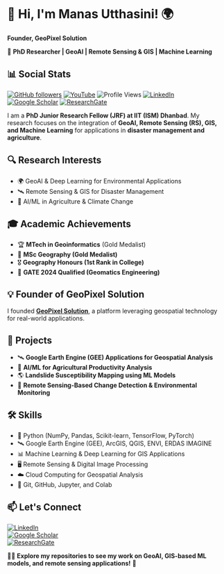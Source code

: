 # 👋 Hi, I'm Manas Utthasini! 🌍  
**Founder, GeoPixel Solution**  

🚀 **PhD Researcher | GeoAI | Remote Sensing & GIS | Machine Learning**
## 📊 Social Stats  
[![GitHub followers](https://img.shields.io/github/followers/manas-geo?style=social)](https://github.com/manas-geo?tab=followers)  [![YouTube](https://img.shields.io/badge/YouTube-Subscribe-red?logo=youtube)](https://www.youtube.com/@GeoPixelSolution)  ![Profile Views](https://komarev.com/ghpvc/?username=manas-geo&color=blue)  [![LinkedIn](https://img.shields.io/badge/LinkedIn-Connect-blue?logo=linkedin)](https://www.linkedin.com/in/manas-geo-rsgis/)  [![Google Scholar](https://img.shields.io/badge/Google%20Scholar-View-lightgrey?logo=googlescholar)](https://scholar.google.com/citations?user=sorA7ccAAAAJ&hl=en)  [![ResearchGate](https://img.shields.io/badge/ResearchGate-Profile-green?logo=researchgate)](https://www.researchgate.net/profile/Manas-Utthasini)  

I am a **PhD Junior Research Fellow (JRF) at IIT (ISM) Dhanbad**. My research focuses on the integration of **GeoAI, Remote Sensing (RS), GIS, and Machine Learning** for applications in **disaster management and agriculture**.  

## 🔍 Research Interests  
- 🌍 GeoAI & Deep Learning for Environmental Applications 
- 🛰 Remote Sensing & GIS for Disaster Management  
- 🌱 AI/ML in Agriculture & Climate Change  

## 🎓 Academic Achievements
- 🏆 **MTech in Geoinformatics** (Gold Medalist)  
- 🥇 **MSc Geography (Gold Medalist)**
- 🎖 **Geography Honours (1st Rank in College)**
- 🏅 **GATE 2024 Qualified (Geomatics Engineering)**  

## 💡 Founder of GeoPixel Solution  
I founded **[GeoPixel Solution](https://sites.google.com/view/geopixelsolution/home?authuser=0)**, a platform leveraging geospatial technology for real-world applications.

## 🚀 Projects  
- 🛰 **Google Earth Engine (GEE) Applications for Geospatial Analysis**
- 🌾 **AI/ML for Agricultural Productivity Analysis** 
- 🌎 **Landslide Susceptibility Mapping using ML Models**  
- 📡 **Remote Sensing-Based Change Detection & Environmental Monitoring**  

## 🛠 Skills  
- 🐍 Python (NumPy, Pandas, Scikit-learn, TensorFlow, PyTorch)  
- 🛰 Google Earth Engine (GEE), ArcGIS, QGIS, ENVI, ERDAS IMAGINE  
- 📊 Machine Learning & Deep Learning for GIS Applications  
- 🖥️ Remote Sensing & Digital Image Processing  
- ☁️ Cloud Computing for Geospatial Analysis  
- 🔧 Git, GitHub, Jupyter, and Colab  

## 📫 Let's Connect  
[![LinkedIn](https://img.shields.io/badge/LinkedIn-Connect-blue?logo=linkedin)](https://www.linkedin.com/in/manas-geo-rsgis/)  
[![Google Scholar](https://img.shields.io/badge/Google%20Scholar-View-lightgrey?logo=googlescholar)](https://scholar.google.com/citations?user=sorA7ccAAAAJ&hl=en)  
[![ResearchGate](https://img.shields.io/badge/ResearchGate-Profile-green?logo=researchgate)](https://www.researchgate.net/profile/Manas-Utthasini)  

👨‍💻 **Explore my repositories to see my work on GeoAI, GIS-based ML models, and remote sensing applications!** 🚀  
